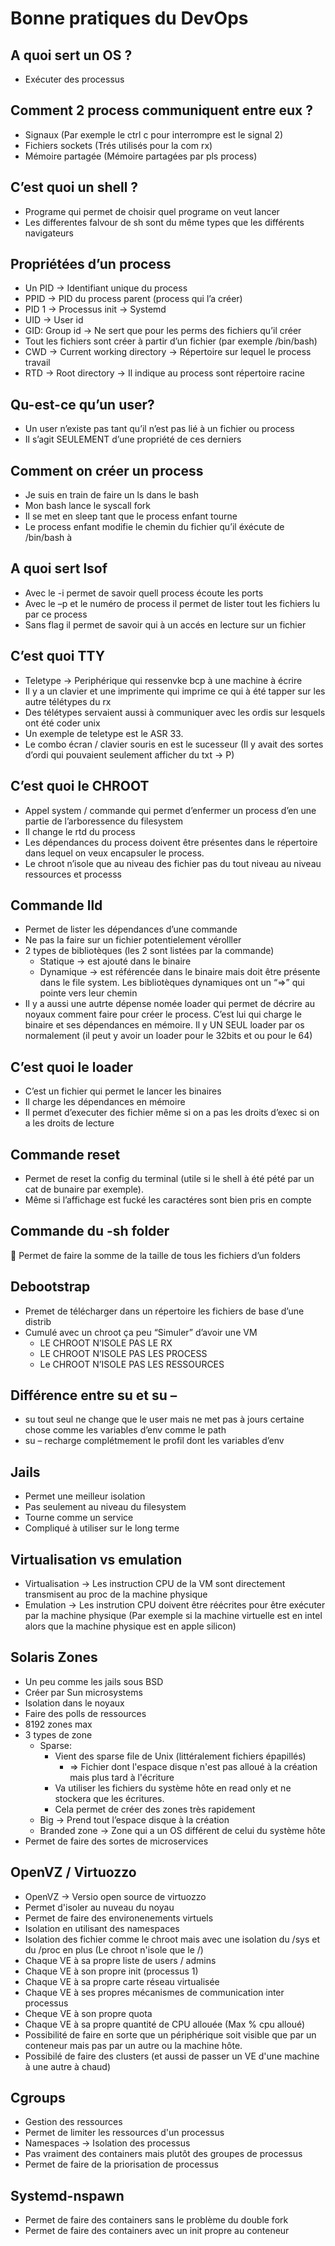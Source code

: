 # Bonne pratiques du DevOps

## A quoi sert un OS ?

- Exécuter des processus

## Comment 2 process communiquent entre eux ?

- Signaux (Par exemple le ctrl c pour interrompre est le signal 2)
- Fichiers sockets (Trés utilisés pour la com rx)
- Mémoire partagée (Mémoire partagées par pls process)

## C’est quoi un shell ?

- Programe qui permet de choisir quel programe on veut lancer
- Les differentes falvour de sh sont du même types que les différents navigateurs

## Propriétées d’un process

- Un PID -> Identifiant unique du process
- PPID -> PID du process parent (process qui l’a créer)
- PID 1 -> Processus init -> Systemd
- UID -> User id
- GID: Group id -> Ne sert que pour les perms des fichiers qu’il créer
- Tout les fichiers sont créer à partir d’un fichier (par exemple /bin/bash)
- CWD -> Current working directory -> Répertoire sur lequel le process travail
- RTD -> Root directory -> Il indique au process sont répertoire racine

## Qu-est-ce qu’un user?

- Un user n’existe pas tant qu’il n’est pas lié à un fichier ou process
- Il s’agit SEULEMENT d’une propriété de ces derniers

## Comment on créer un process

- Je suis en train de faire un ls dans le bash
- Mon bash lance le syscall fork
- Il se met en sleep tant que le process enfant tourne
- Le process enfant modifie le chemin du fichier qu’il éxécute de /bin/bash à

## A quoi sert lsof

- Avec le -i permet de savoir quell process écoute les ports
- Avec le –p et le numéro de process il permet de lister tout les fichiers lu par ce process
- Sans flag il permet de savoir qui à un accés en lecture sur un fichier

## C’est quoi TTY

- Teletype -> Periphérique qui ressenvke bcp à une machine à écrire
- Il y a un clavier et une imprimente qui imprime ce qui à été tapper sur les autre télétypes du rx
- Des télétypes servaient aussi à communiquer avec les ordis sur lesquels ont été coder unix
- Un exemple de teletype est le ASR 33.
- Le combo écran / clavier souris en est le sucesseur (Il y avait des sortes d’ordi qui pouvaient seulement afficher du txt -> P)

## C’est quoi le CHROOT

- Appel system / commande qui permet d’enfermer un process d’en une partie de l’arboressence du filesystem
- Il change le rtd du process
- Les dépendances du process doivent être présentes dans le répertoire dans lequel on veux encapsuler le process.
- Le chroot n’isole que au niveau des fichier pas du tout niveau au niveau ressources et processs

## Commande lld

- Permet de lister les dépendances d’une commande
- Ne pas la faire sur un fichier potentielement vérolller
- 2 types de bibliotèques (les 2 sont listées par la commande)
  - Statique -> est ajouté dans le binaire
  - Dynamique -> est référencée dans le binaire mais doit être présente dans le file system. Les bibliotèques dynamiques ont un “=>” qui pointe vers leur chemin
- Il y a aussi une autrte dépense nomée loader qui permet de décrire au noyaux comment faire pour créer le process. C’est lui qui charge le binaire et ses dépendances en mémoire. Il y UN SEUL loader par os normalement (il peut y avoir un loader pour le 32bits et ou pour le 64)

## C’est quoi le loader

- C’est un fichier qui permet le lancer les binaires
- Il charge les dépendances en mémoire
- Il permet d’executer des fichier même si on a pas les droits d’exec si on a les droits de lecture

## Commande reset

- Permet de reset la config du terminal (utile si le shell à été pété par un cat de bunaire par exemple).
- Même si l’affichage est fucké les caractéres sont bien pris en compte

## Commande du -sh folder

 Permet de faire la somme de la taille de tous les fichiers d’un folders

## Debootstrap

- Premet de télécharger dans un répertoire les fichiers de base d’une distrib
- Cumulé avec un chroot ça peu “Simuler” d’avoir une VM
  - LE CHROOT N’ISOLE PAS LE RX
  - LE CHROOT N’ISOLE PAS LES PROCESS
  - Le CHROOT N’ISOLE PAS LES RESSOURCES

## Différence entre su et su –

- su tout seul ne change que le user mais ne met pas à jours certaine chose comme les variables d’env comme le path
- su – recharge complétmement le profil dont les variables d’env

## Jails

- Permet une meilleur isolation
- Pas seulement au niveau du filesystem
- Tourne comme un service
- Compliqué à utiliser sur le long terme

## Virtualisation vs emulation

- Virtualisation -> Les instruction CPU de la VM sont directement transmisent au proc de la machine physique
- Emulation -> Les instrution CPU doivent être réécrites pour être exécuter par la machine physique (Par exemple si la machine virtuelle est en intel alors que la machine physique est en apple silicon)

## Solaris Zones

- Un peu comme les jails sous BSD
- Créer par Sun microsystems
- Isolation dans le noyaux
- Faire des polls de ressources
- 8192 zones max
- 3 types de zone
  - Sparse:
    - Vient des sparse file de Unix (littéralement fichiers épapillés)
      - => Fichier dont l'espace disque n'est pas alloué à la création mais plus tard à l'écriture
    - Va utiliser les fichiers du système hôte en read only et ne stockera que les écritures.
    - Cela permet de créer des zones très rapidement
  - Big -> Prend tout l’espace disque à la création
  - Branded zone -> Zone qui a un OS différent de celui du système hôte
- Permet de faire des sortes de microservices

## OpenVZ / Virtuozzo

- OpenVZ -> Versio open source de virtuozzo
- Permet d'isoler au nuveau du noyau
- Permet de faire des environenements virtuels
- Isolation en utilisant des namespaces
- Isolation des fichier comme le chroot mais avec une isolation du /sys et du /proc en plus (Le chroot n'isole que le /)
- Chaque VE à sa propre liste de users / admins
- Chaque VE à son propre init (processus 1)
- Chaque VE à sa propre carte réseau virtualisée
- Chaque VE à ses propres mécanismes de communication inter processus
- Cheque VE à son propre quota
- Chaque VE à sa propre quantité de CPU allouée (Max % cpu alloué)
- Possibilité de faire en sorte que un périphérique soit visible que par un conteneur mais pas par un autre ou la machine hôte.
- Possibilé de faire des clusters (et aussi de passer un VE d'une machine à une autre à chaud)

## Cgroups

- Gestion des ressources
- Permet de limiter les ressources d'un processus
- Namespaces -> Isolation des processus
- Pas vraiment des containers mais plutôt des groupes de processus
- Permet de faire de la priorisation de processus

## Systemd-nspawn

- Permet de faire des containers sans le problème du double fork
- Permet de faire des containers avec un init propre au conteneur
